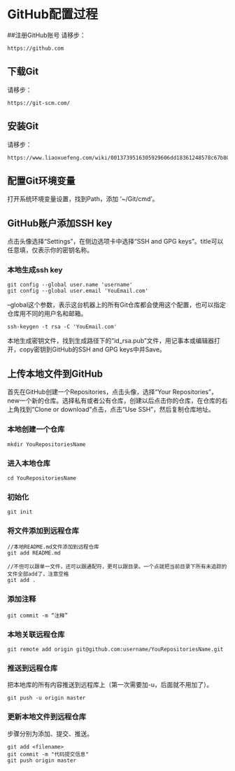 # GitHub配置过程
##注册GitHub账号
请移步：
```
https://github.com
```
## 下载Git
请移步：
```
https://git-scm.com/
```
## 安装Git
请移步：
```
https://www.liaoxuefeng.com/wiki/0013739516305929606dd18361248578c67b8067c8c017b000/00137396287703354d8c6c01c904c7d9ff056ae23da865a000
```
## 配置Git环境变量
打开系统环境变量设置，找到Path，添加 ‘~/Git/cmd’。

## GitHub账户添加SSH key
点击头像选择“Settings”，在侧边选项卡中选择“SSH and GPG keys”。title可以任意填，仅表示你的密钥名称。

### 本地生成ssh key
```
git config --global user.name 'username'
git config --global user.email 'YouEmail.com'
```
–global这个参数，表示这台机器上的所有Git仓库都会使用这个配置，也可以指定仓库用不同的用户名和邮箱。

```
ssh-keygen -t rsa -C 'YouEmail.com'
```
本地生成密钥文件，找到生成路径下的“id_rsa.pub”文件，用记事本或编辑器打开，copy密钥到GitHub的SSH and GPG keys中并Save。

## 上传本地文件到GitHub
首先在GitHub创建一个Repositories，点击头像，选择“Your Repositories”，new一个新的仓库。选择私有或者公有仓库，创建以后点击你的仓库，在仓库的右上角找到“Clone or download”点击，点击“Use SSH”，然后复制仓库地址。

### 本地创建一个仓库
```
mkdir YouRepositoriesName
```
### 进入本地仓库
```
cd YouRepositoriesName
```
### 初始化
```
git init
```
### 将文件添加到远程仓库
```
//本地README.md文件添加到远程仓库
git add README.md

//不但可以跟单一文件，还可以跟通配符，更可以跟目录。一个点就把当前目录下所有未追踪的文件全部add了，注意空格
git add .
```
### 添加注释
```
git commit -m “注释”
```
### 本地关联远程仓库
```
git remote add origin git@github.com:username/YouRepositoriesName.git
```
### 推送到远程仓库
把本地库的所有内容推送到远程库上（第一次需要加-u，后面就不用加了）。
```
git push -u origin master
```

### 更新本地文件到远程仓库
步骤分别为添加、提交、推送。
```
git add <filename>
git commit -m "代码提交信息"
git push origin master
```